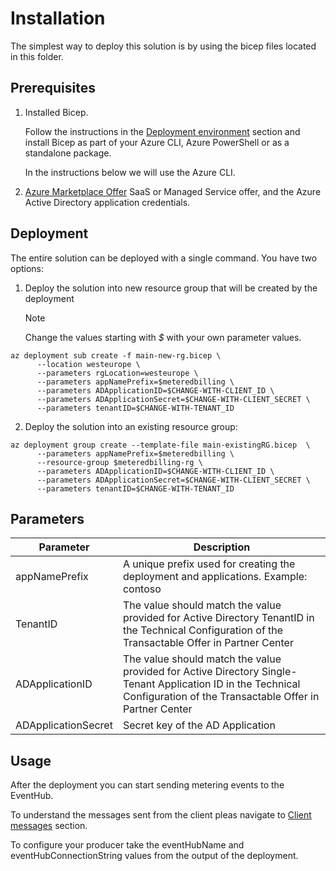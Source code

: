 # Installation

The simplest way to deploy this solution is by using the bicep files located in this folder.

## Prerequisites

1. Installed Bicep.

      Follow the instructions in the [Deployment environment](https://docs.microsoft.com/en-us/azure/azure-resource-manager/bicep/install#deployment-environment) section and install Bicep as part of your Azure CLI, Azure PowerShell or as a standalone package.

      In the instructions below we will use the Azure CLI.

2. [Azure Marketplace Offer](https://docs.microsoft.com/en-us/azure/marketplace/azure-app-offer-setup) SaaS or Managed Service offer, and the Azure Active Directory application credentials.

## Deployment

The entire solution can be deployed with a single command. You have two options:

1. Deploy the solution into new resource group that will be created by the deployment

      > [!NOTE]
      > Change the values starting with *$* with your own parameter values.

```azurecli
az deployment sub create -f main-new-rg.bicep \
      --location westeurope \
      --parameters rgLocation=westeurope \
      --parameters appNamePrefix=$meteredbilling \
      --parameters ADApplicationID=$CHANGE-WITH-CLIENT_ID \
      --parameters ADApplicationSecret=$CHANGE-WITH-CLIENT_SECRET \
      --parameters tenantID=$CHANGE-WITH-TENANT_ID
```

2. Deploy the solution into an existing resource group:

```azurecli
az deployment group create --template-file main-existingRG.bicep  \
      --parameters appNamePrefix=$meteredbilling \
      --resource-group $meteredbilling-rg \
      --parameters ADApplicationID=$CHANGE-WITH-CLIENT_ID \
      --parameters ADApplicationSecret=$CHANGE-WITH-CLIENT_SECRET \
      --parameters tenantID=$CHANGE-WITH-TENANT_ID
```

## Parameters

| Parameter | Description |
|-----------| -------------|
| appNamePrefix | A unique prefix used for creating the deployment and applications. Example: contoso |
| TenantID | The value should match the value provided for Active Directory TenantID in the Technical Configuration of the Transactable Offer in Partner Center |
| ADApplicationID | The value should match the value provided for Active Directory Single-Tenant Application ID in the Technical Configuration of the Transactable Offer in Partner Center |
| ADApplicationSecret | Secret key of the AD Application |

## Usage

After the deployment you can start sending metering events to the EventHub.

To understand the messages sent from the client pleas navigate to [Client messages](metered-billing-accelerator#client-messages) section.

To configure your producer take the eventHubName and eventHubConnectionString values from the output of the deployment.
